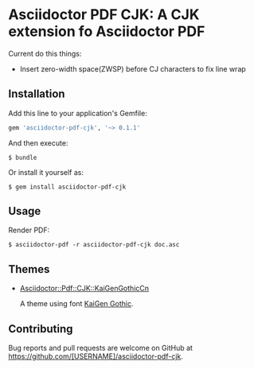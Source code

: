 # Asciidoctor PDF CJK: A CJK extension fo Asciidoctor PDF

Current do this things:

- Insert zero-width space(ZWSP) before CJ characters to fix line wrap


## Installation

Add this line to your application's Gemfile:

```ruby
gem 'asciidoctor-pdf-cjk', '~> 0.1.1'
```

And then execute:

    $ bundle

Or install it yourself as:

    $ gem install asciidoctor-pdf-cjk

## Usage

Render PDF:

    $ asciidoctor-pdf -r asciidoctor-pdf-cjk doc.asc

## Themes

- [Asciidoctor::Pdf::CJK::KaiGenGothicCn](https://github.com/chloerei/asciidoctor-pdf-cjk-kai_gen_gothic)

  A theme using font [KaiGen Gothic](https://github.com/akiratw/kaigen-gothic).

## Contributing

Bug reports and pull requests are welcome on GitHub at https://github.com/[USERNAME]/asciidoctor-pdf-cjk.
